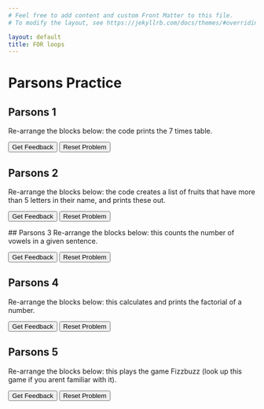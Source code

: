 ```yaml
---
# Feel free to add content and custom Front Matter to this file.
# To modify the layout, see https://jekyllrb.com/docs/themes/#overriding-theme-defaults

layout: default
title: FOR loops
---
```

# Parsons Practice

## Parsons 1  
Re-arrange the blocks below: the code prints the 7 times table.
<div id="forloops-1-sortableTrash" class="sortable-code"></div> 
<div id="forloops-1-sortable" class="sortable-code"></div> 
<div style="clear:both;"></div> 
<p> 
    <input id="forloops-1-feedbackLink" value="Get Feedback" type="button" /> 
    <input id="forloops-1-newInstanceLink" value="Reset Problem" type="button" /> 
</p> 
<script type="text/javascript"> 
(function(){
  var initial = "number = 7\n" +
    "for i in range(1, 13):\n" +
    "    result = number * i\n" +
    "    print(f&quot;{number} × {i} = {result}&quot;)\n" +
    "print(&quot;End of multiplication table&quot;)";
  var parsonsPuzzle = new ParsonsWidget({
    "sortableId": "forloops-1-sortable",
    "max_wrong_lines": 10,
    "grader": ParsonsWidget._graders.LineBasedGrader,
    "exec_limit": 2500,
    "can_indent": true,
    "x_indent": 50,
    "lang": "en",
    "show_feedback": true
  });
  parsonsPuzzle.init(initial);
  parsonsPuzzle.shuffleLines();
  $("#forloops-1-newInstanceLink").click(function(event){ 
      event.preventDefault(); 
      parsonsPuzzle.shuffleLines(); 
  }); 
  $("#forloops-1-feedbackLink").click(function(event){ 
      event.preventDefault(); 
      parsonsPuzzle.getFeedback(); 
  }); 
})(); 
</script>

## Parsons 2  
Re-arrange the blocks below: the code creates a list of fruits that have more than 5 letters in their name, and prints these out.
<div id="forloops-2-sortableTrash" class="sortable-code"></div> 
<div id="forloops-2-sortable" class="sortable-code"></div> 
<div style="clear:both;"></div> 
<p> 
    <input id="forloops-2-feedbackLink" value="Get Feedback" type="button" /> 
    <input id="forloops-2-newInstanceLink" value="Reset Problem" type="button" /> 
</p> 
<script type="text/javascript"> 
(function(){
  var initial = "fruits = [&quot;apple&quot;, &quot;banana&quot;, &quot;cherry&quot;, &quot;kiwi&quot;, &quot;mango&quot;]\n" +
    "long_fruits = []\n" +
    "for fruit in fruits:\n" +
    "    if len(fruit) &gt; 5:\n" +
    "        long_fruits.append(fruit)\n" +
    "        \n" +
    "print(&quot;Fruits with more than 5 letters:&quot;, long_fruits)";
  var parsonsPuzzle = new ParsonsWidget({
    "sortableId": "forloops-2-sortable",
    "max_wrong_lines": 10,
    "grader": ParsonsWidget._graders.LineBasedGrader,
    "exec_limit": 2500,
    "can_indent": true,
    "x_indent": 50,
    "lang": "en",
    "show_feedback": true
  });
  parsonsPuzzle.init(initial);
  parsonsPuzzle.shuffleLines();
  $("#forloops-2-newInstanceLink").click(function(event){ 
      event.preventDefault(); 
      parsonsPuzzle.shuffleLines(); 
  }); 
  $("#forloops-2-feedbackLink").click(function(event){ 
      event.preventDefault(); 
      parsonsPuzzle.getFeedback(); 
  }); 
})(); 
</script>
## Parsons 3  
Re-arrange the blocks below: this counts the number of vowels in a given sentence.
<div id="forloops-3-sortableTrash" class="sortable-code"></div> 
<div id="forloops-3-sortable" class="sortable-code"></div> 
<div style="clear:both;"></div> 
<p> 
    <input id="forloops-3-feedbackLink" value="Get Feedback" type="button" /> 
    <input id="forloops-3-newInstanceLink" value="Reset Problem" type="button" /> 
</p> 
<script type="text/javascript"> 
(function(){
  var initial = "sentence = &quot;Hello, World!&quot;\n" +
    "vowels = &quot;aeiouAEIOU&quot;\n" +
    "vowel_count = 0\n" +
    "for char in sentence:\n" +
    "    if char in vowels:\n" +
    "        vowel_count += 1\n" +
    "        print(f&quot;Found vowel: {char}&quot;)\n" +
    "        \n" +
    "print(f&quot;Total vowels found: {vowel_count}&quot;)";
  var parsonsPuzzle = new ParsonsWidget({
    "sortableId": "forloops-3-sortable",
    "max_wrong_lines": 10,
    "grader": ParsonsWidget._graders.LineBasedGrader,
    "exec_limit": 2500,
    "can_indent": true,
    "x_indent": 50,
    "lang": "en",
    "show_feedback": true
  });
  parsonsPuzzle.init(initial);
  parsonsPuzzle.shuffleLines();
  $("#forloops-3-newInstanceLink").click(function(event){ 
      event.preventDefault(); 
      parsonsPuzzle.shuffleLines(); 
  }); 
  $("#forloops-3-feedbackLink").click(function(event){ 
      event.preventDefault(); 
      parsonsPuzzle.getFeedback(); 
  }); 
})(); 
</script>

## Parsons 4 
Re-arrange the blocks below: this calculates and prints the factorial of a number.
<div id="forloops-4-sortableTrash" class="sortable-code"></div> 
<div id="forloops-4-sortable" class="sortable-code"></div> 
<div style="clear:both;"></div> 
<p> 
    <input id="forloops-4-feedbackLink" value="Get Feedback" type="button" /> 
    <input id="forloops-4-newInstanceLink" value="Reset Problem" type="button" /> 
</p> 
<script type="text/javascript"> 
(function(){
  var initial = "number = 5\n" +
    "factorial = 1\n" +
    "for i in range(1, number + 1):\n" +
    "    factorial = factorial * i\n" +
    "    print(f&quot;After multiplying by {i}, factorial is {factorial}&quot;)\n" +
    "    \n" +
    "print(f&quot;{number}! = {factorial}&quot;)";
  var parsonsPuzzle = new ParsonsWidget({
    "sortableId": "forloops-4-sortable",
    "max_wrong_lines": 10,
    "grader": ParsonsWidget._graders.LineBasedGrader,
    "exec_limit": 2500,
    "can_indent": true,
    "x_indent": 50,
    "lang": "en",
    "show_feedback": true
  });
  parsonsPuzzle.init(initial);
  parsonsPuzzle.shuffleLines();
  $("#forloops-4-newInstanceLink").click(function(event){ 
      event.preventDefault(); 
      parsonsPuzzle.shuffleLines(); 
  }); 
  $("#forloops-4-feedbackLink").click(function(event){ 
      event.preventDefault(); 
      parsonsPuzzle.getFeedback(); 
  }); 
})(); 
</script>

## Parsons 5  
Re-arrange the blocks below: this plays the game Fizzbuzz (look up this game if you arent familiar with it).
<div id="forloops-5-sortableTrash" class="sortable-code"></div> 
<div id="forloops-5-sortable" class="sortable-code"></div> 
<div style="clear:both;"></div> 
<p> 
    <input id="forloops-5-feedbackLink" value="Get Feedback" type="button" /> 
    <input id="forloops-5-newInstanceLink" value="Reset Problem" type="button" /> 
</p> 
<script type="text/javascript"> 
(function(){
  var initial = "for i in range(1, 21):\n" +
    "    if i % 3 == 0 and i % 5 == 0:\n" +
    "        print(&quot;FizzBuzz&quot;)\n" +
    "    elif i % 3 == 0:\n" +
    "        print(&quot;Fizz&quot;)\n" +
    "    elif i % 5 == 0:\n" +
    "        print(&quot;Buzz&quot;)\n" +
    "    else:\n" +
    "        print(i)";
  var parsonsPuzzle = new ParsonsWidget({
    "sortableId": "forloops-5-sortable",
    "max_wrong_lines": 10,
    "grader": ParsonsWidget._graders.LineBasedGrader,
    "exec_limit": 2500,
    "can_indent": true,
    "x_indent": 50,
    "lang": "en",
    "show_feedback": true
  });
  parsonsPuzzle.init(initial);
  parsonsPuzzle.shuffleLines();
  $("#forloops-5-newInstanceLink").click(function(event){ 
      event.preventDefault(); 
      parsonsPuzzle.shuffleLines(); 
  }); 
  $("#forloops-5-feedbackLink").click(function(event){ 
      event.preventDefault(); 
      parsonsPuzzle.getFeedback(); 
  }); 
})(); 
</script>
